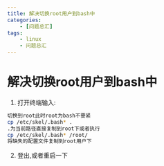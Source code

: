 ```yaml
---
title: 解决切换root用户到bash中
categories:
    - [问题总汇]
tags:
    - linux
    - 问题总汇
---
```


# 解决切换root用户到bash中

1.  打开终端输入:

```bash
切换到root此时root为bash不要紧
cp /etc/skel/.bash* .
.为当前路径直接复制到root下或者执行
cp /etc/skel/.bash* /root/
将缺失的配置文件复制到root用户下
```

2.  登出,或者重启一下
